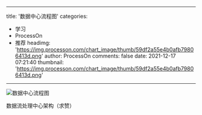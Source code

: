 
---
title: '数据中心流程图'
categories: 
 - 学习
 - ProcessOn
 - 推荐
headimg: 'https://img.processon.com/chart_image/thumb/59df2a55e4b0afb79806413d.png'
author: ProcessOn
comments: false
date: 2021-12-17 07:21:40
thumbnail: 'https://img.processon.com/chart_image/thumb/59df2a55e4b0afb79806413d.png'
---

<div>   
<img class="thumb" alt="数据中心流程图" src="https://img.processon.com/chart_image/thumb/59df2a55e4b0afb79806413d.png" referrerpolicy="no-referrer">
<p>数据流处理中心架构（求赞）</p>  
</div>
            